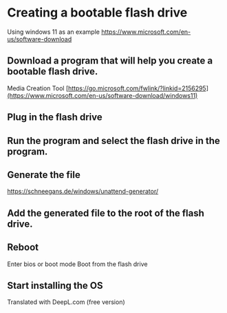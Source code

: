 # Creating a bootable flash drive
Using windows 11 as an example
https://www.microsoft.com/en-us/software-download

## Download a program that will help you create a bootable flash drive.
Media Creation Tool
[https://go.microsoft.com/fwlink/?linkid=2156295](https://www.microsoft.com/en-us/software-download/windows11)


## Plug in the flash drive


## Run the program and select the flash drive in the program.


## Generate the file
https://schneegans.de/windows/unattend-generator/


## Add the generated file to the root of the flash drive.


## Reboot
Enter bios or boot mode
Boot from the flash drive

## Start installing the OS


Translated with DeepL.com (free version)
